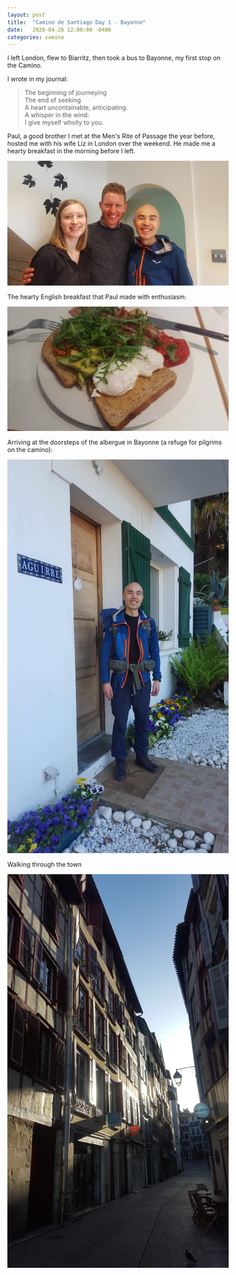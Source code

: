```yaml
---
layout: post
title:  "Camino de Santiago Day 1 - Bayonne"
date:   2020-04-28 12:00:00 -0400
categories: camino
---
```

I left London, flew to Biarritz, then took a bus to Bayonne, my first stop on the Camino.

I wrote in my journal:
> The beginning of journeying  
> The end of seeking  
> A heart uncontainable, anticipating.  
> A whisper in the wind:  
> 	I give myself wholly to you.

Paul, a good brother I met at the Men's Rite of Passage the year before, hosted me with his wife Liz in London over the weekend. He made me a hearty breakfast in the morning before I left.

![with Paul and Liz in the morning](/assets/img/camino/day_1/20190428_100040.jpg)

The hearty English breakfast that Paul made with enthusiasm:

![hearty English breakfast](/assets/img/camino/day_1/20190428_092812.jpg)

Arriving at the doorsteps of the albergue in Bayonne (a refuge for pilgrims on the camino):

![door of first albergue](/assets/img/camino/day_1/20190428_182544.jpg)

Walking through the town

![door of first albergue](/assets/img/camino/day_1/20190428_193850.jpg)





